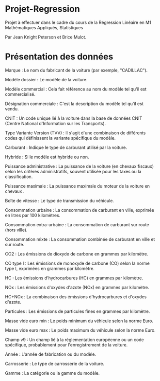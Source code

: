 # Projet-Regression
Projet à effectuer dans le cadre du cours de la Régression Linéaire en M1 Mathématiques Appliqués, Statistiques

Par Jean Knight Peterson et Brice Mulot.

# Présentation des données

Marque : Le nom du fabricant de la voiture (par exemple, "CADILLAC").

Modèle dossier : Le modèle de la voiture.

Modèle commercial : Cela fait référence au nom du modèle tel qu'il est commercialisé.

Désignation commerciale : C'est la description du modèle tel qu'il est vendu.

CNIT : Un code unique lié à la voiture dans la base de données CNIT (Centre National d'Information sur les Transports).

Type Variante Version (TVV) : Il s'agit d'une combinaison de différents codes qui définissent la variante spécifique du modèle.

Carburant : Indique le type de carburant utilisé par la voiture.

Hybride : Si le modèle est hybride ou non.

Puissance administrative : La puissance de la voiture (en chevaux fiscaux) selon les critères administratifs, souvent utilisée pour les taxes ou la classification.

Puissance maximale : La puissance maximale du moteur de la voiture en chevaux .

Boîte de vitesse : Le type de transmission du véhicule.

Consommation urbaine : La consommation de carburant en ville, exprimée en litres par 100 kilomètres.

Consommation extra-urbaine : La consommation de carburant sur route (hors ville).

Consommation mixte : La consommation combinée de carburant en ville et sur route.

CO2 : Les émissions de dioxyde de carbone en grammes par kilomètre.

CO type I : Les émissions de monoxyde de carbone (CO) selon la norme type I, exprimées en grammes par kilomètre.

HC : Les émissions d'hydrocarbures (HC) en grammes par kilomètre.

NOx : Les émissions d'oxydes d'azote (NOx) en grammes par kilomètre.

HC+NOx : La combinaison des émissions d'hydrocarbures et d'oxydes d'azote.

Particules : Les émissions de particules fines en grammes par kilomètre.

Masse vide euro min : Le poids minimum du véhicule selon la norme Euro.

Masse vide euro max : Le poids maximum du véhicule selon la norme Euro.

Champ v9 : Un champ lié à la réglementation européenne ou un code spécifique, probablement pour l'enregistrement de la voiture.

Année : L'année de fabrication ou du modèle.

Carrosserie : Le type de carrosserie de la voiture.

Gamme : La catégorie ou la gamme du modèle.
